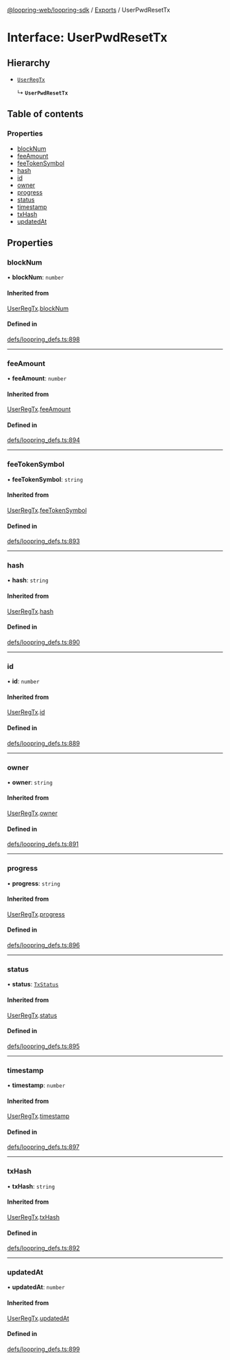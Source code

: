 [@loopring-web/loopring-sdk](../README.md) / [Exports](../modules.md) / UserPwdResetTx

# Interface: UserPwdResetTx

## Hierarchy

- [`UserRegTx`](UserRegTx.md)

  ↳ **`UserPwdResetTx`**

## Table of contents

### Properties

- [blockNum](UserPwdResetTx.md#blocknum)
- [feeAmount](UserPwdResetTx.md#feeamount)
- [feeTokenSymbol](UserPwdResetTx.md#feetokensymbol)
- [hash](UserPwdResetTx.md#hash)
- [id](UserPwdResetTx.md#id)
- [owner](UserPwdResetTx.md#owner)
- [progress](UserPwdResetTx.md#progress)
- [status](UserPwdResetTx.md#status)
- [timestamp](UserPwdResetTx.md#timestamp)
- [txHash](UserPwdResetTx.md#txhash)
- [updatedAt](UserPwdResetTx.md#updatedat)

## Properties

### blockNum

• **blockNum**: `number`

#### Inherited from

[UserRegTx](UserRegTx.md).[blockNum](UserRegTx.md#blocknum)

#### Defined in

[defs/loopring_defs.ts:898](https://github.com/Loopring/loopring_sdk/blob/d5fca11/src/defs/loopring_defs.ts#L898)

___

### feeAmount

• **feeAmount**: `number`

#### Inherited from

[UserRegTx](UserRegTx.md).[feeAmount](UserRegTx.md#feeamount)

#### Defined in

[defs/loopring_defs.ts:894](https://github.com/Loopring/loopring_sdk/blob/d5fca11/src/defs/loopring_defs.ts#L894)

___

### feeTokenSymbol

• **feeTokenSymbol**: `string`

#### Inherited from

[UserRegTx](UserRegTx.md).[feeTokenSymbol](UserRegTx.md#feetokensymbol)

#### Defined in

[defs/loopring_defs.ts:893](https://github.com/Loopring/loopring_sdk/blob/d5fca11/src/defs/loopring_defs.ts#L893)

___

### hash

• **hash**: `string`

#### Inherited from

[UserRegTx](UserRegTx.md).[hash](UserRegTx.md#hash)

#### Defined in

[defs/loopring_defs.ts:890](https://github.com/Loopring/loopring_sdk/blob/d5fca11/src/defs/loopring_defs.ts#L890)

___

### id

• **id**: `number`

#### Inherited from

[UserRegTx](UserRegTx.md).[id](UserRegTx.md#id)

#### Defined in

[defs/loopring_defs.ts:889](https://github.com/Loopring/loopring_sdk/blob/d5fca11/src/defs/loopring_defs.ts#L889)

___

### owner

• **owner**: `string`

#### Inherited from

[UserRegTx](UserRegTx.md).[owner](UserRegTx.md#owner)

#### Defined in

[defs/loopring_defs.ts:891](https://github.com/Loopring/loopring_sdk/blob/d5fca11/src/defs/loopring_defs.ts#L891)

___

### progress

• **progress**: `string`

#### Inherited from

[UserRegTx](UserRegTx.md).[progress](UserRegTx.md#progress)

#### Defined in

[defs/loopring_defs.ts:896](https://github.com/Loopring/loopring_sdk/blob/d5fca11/src/defs/loopring_defs.ts#L896)

___

### status

• **status**: [`TxStatus`](../enums/TxStatus.md)

#### Inherited from

[UserRegTx](UserRegTx.md).[status](UserRegTx.md#status)

#### Defined in

[defs/loopring_defs.ts:895](https://github.com/Loopring/loopring_sdk/blob/d5fca11/src/defs/loopring_defs.ts#L895)

___

### timestamp

• **timestamp**: `number`

#### Inherited from

[UserRegTx](UserRegTx.md).[timestamp](UserRegTx.md#timestamp)

#### Defined in

[defs/loopring_defs.ts:897](https://github.com/Loopring/loopring_sdk/blob/d5fca11/src/defs/loopring_defs.ts#L897)

___

### txHash

• **txHash**: `string`

#### Inherited from

[UserRegTx](UserRegTx.md).[txHash](UserRegTx.md#txhash)

#### Defined in

[defs/loopring_defs.ts:892](https://github.com/Loopring/loopring_sdk/blob/d5fca11/src/defs/loopring_defs.ts#L892)

___

### updatedAt

• **updatedAt**: `number`

#### Inherited from

[UserRegTx](UserRegTx.md).[updatedAt](UserRegTx.md#updatedat)

#### Defined in

[defs/loopring_defs.ts:899](https://github.com/Loopring/loopring_sdk/blob/d5fca11/src/defs/loopring_defs.ts#L899)
